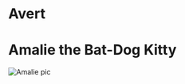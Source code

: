 # Avert

# Amalie the Bat-Dog Kitty
![Amalie pic](https://github.com/AvesTerra/avert20/goblinKitty.jpg)
